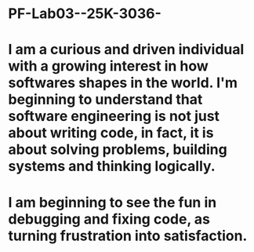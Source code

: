 # PF-Lab03--25K-3036-
# I am a curious and driven individual with a growing interest in how softwares shapes in the world. I'm beginning to understand that software engineering is not just about writing code, in fact, it is about solving problems, building systems and thinking logically. 
# I am beginning to see the fun in debugging and fixing code, as turning frustration into satisfaction.
